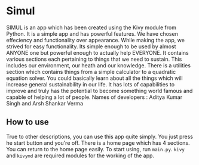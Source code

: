 # Simul
SIMUL is an app which has been created using the Kivy module from Python. It is a simple app and has powerful features. We have chosen effeciency and functionality over appearance. While making the app, we strived for easy functionality. Its simple enough to be used by almost ANYONE one but powerful enough to actually help EVERYONE.  It contains various sections each pertaining to things that we need to sustain. This includes our environment, our heath and our knowledge. There is a utilities section which contains things from a simple calculator to a quadratic equation solver. You could basically learn about all the things which will increase general sustainability in our life. It has lots of capabilities to improve and truly has the potential to become something world famous and capable of helping a lot of people. Names of developers : Aditya Kumar Singh and Arsh Shankar Verma
## How to use
True to other descriptions, you can use this app quite simply. You just press he start button and you're off. There is a home page which has 4 sections. You can return to the home page easily. To start using, run ```main.py```. ```kivy``` and ```kivymd``` are required modules for the working of the app.
